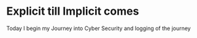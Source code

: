 # Explicit till Implicit comes

Today I begin my Journey into Cyber Security and logging of the journey 
